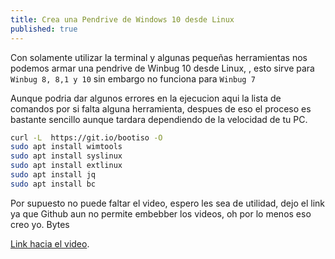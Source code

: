 ```yaml
---
title: Crea una Pendrive de Windows 10 desde Linux
published: true
---
```


Con solamente utilizar la terminal y algunas pequeñas herramientas nos podemos armar una
pendrive de Winbug 10 desde Linux, , esto sirve para `Winbug 8, 8,1 y 10` sin embargo
no funciona para `Winbug 7`

  Aunque podria dar algunos errores en la ejecucion aqui la lista de comandos por si falta 
alguna herramienta, despues de eso el proceso es bastante sencillo aunque tardara dependiendo
de la velocidad de tu PC.

```bash
curl -L  https://git.io/bootiso -O
sudo apt install wimtools
sudo apt install syslinux
sudo apt install extlinux
sudo apt install jq
sudo apt install bc

```
 Por supuesto no puede faltar el video, espero les sea de utilidad, dejo el link ya que 
Github aun no permite embebber los videos, oh por lo menos eso creo yo. Bytes  

[Link hacia el video](https://www.youtube.com/watch?v=yXm-JovCWHk&t=210s).
